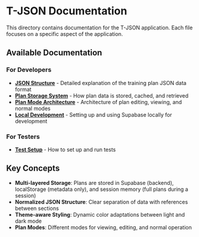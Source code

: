 # T-JSON Documentation

This directory contains documentation for the T-JSON application. Each file focuses on a specific aspect of the application.

## Available Documentation

### For Developers

- [**JSON Structure**](./json-structure.md) - Detailed explanation of the training plan JSON data format
- [**Plan Storage System**](./plan-storage-system.md) - How plan data is stored, cached, and retrieved
- [**Plan Mode Architecture**](./plan-mode-architecture.md) - Architecture of plan editing, viewing, and normal modes
- [**Local Development**](./local-development.md) - Setting up and using Supabase locally for development

### For Testers

- [**Test Setup**](./test-setup.md) - How to set up and run tests

## Key Concepts

- **Multi-layered Storage**: Plans are stored in Supabase (backend), localStorage (metadata only), and session memory (full plans during a session)
- **Normalized JSON Structure**: Clear separation of data with references between sections
- **Theme-aware Styling**: Dynamic color adaptations between light and dark mode
- **Plan Modes**: Different modes for viewing, editing, and normal operation
